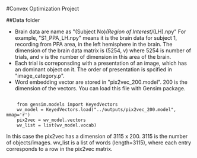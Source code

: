 #Convex Optimization Project

##Data folder
- Brain data are name as "(Subject No)_(Region of Interest)_(LH).npy"
For example,
"S1_PPA_LH.npy" means it is the brain data for subject 1, recording from PPA area, in the left hemisphere in the brain. 
The dimension of the brain data matrix is (5254, v) where 5254 is number of trials, and v is the number of dimension in this area of the brain. 
- Each trial is correponsding with a presentation of an image, which has an dominant object on it. The order of presentation is spcified in "image_category.p".
- Word embedding vector are stored in "pix2vec_200.model". 200 is the dimension of the vectors. 
You can load this file with Gensim package.
<pre><code>
	from gensim.models import KeyedVectors
	wv_model = KeyedVectors.load("../outputs/pix2vec_200.model", mmap='r')
	pix2vec = wv_model.vectors
	wv_list = list(wv_model.vocab)
</code></pre>
In this case the pix2vec has a dimension of 3115 x 200. 3115 is the number of objects/images. wv_list is a list of words (length=3115), where each entry corresponds to a row in the pix2vec matrix. 







